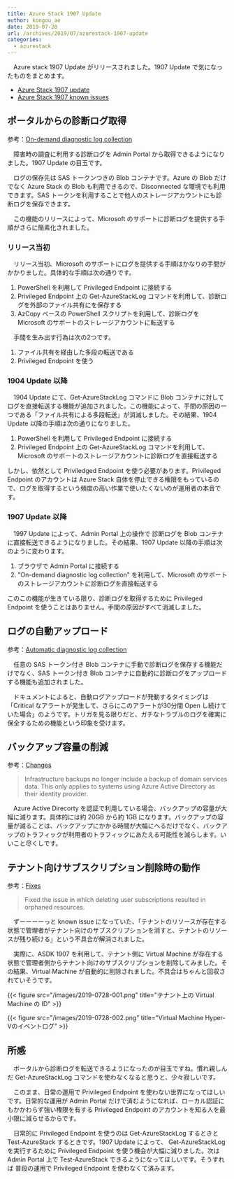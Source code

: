 ```yaml
---
title: Azure Stack 1907 Update
author: kongou_ae
date: 2019-07-28
url: /archives/2019/07/azurestack-1907-update
categories:
  - azurestack
---
```


　Azure stack 1907 Update がリリースされました。1907 Update で気になったものをまとめます。

- [Azure Stack 1907 update](https://docs.microsoft.com/en-us/azure-stack/operator/azure-stack-release-notes-1907)
- [Azure Stack 1907 known issues](https://docs.microsoft.com/en-us/azure-stack/operator/azure-stack-release-notes-known-issues-1907)

## ポータルからの診断ログ取得

参考：[On-demand diagnostic log collection](https://docs.microsoft.com/en-us/azure-stack/operator/azure-stack-diagnostic-log-collection-overview#on-demand-diagnostic-log-collection)

　障害時の調査に利用する診断ログを Admin Portal から取得できるようになりました。1907 Update の目玉です。

　ログの保存先は SAS トークンつきの Blob コンテナです。Azure の Blob だけでなく Azure Stack の Blob も利用できるので、Disconnected な環境でも利用できます。SAS トークンを利用することで他人のストレージアカウントにも診断ログを保存できます。

　この機能のリリースによって、Microsoft のサポートに診断ログを提供する手順がさらに簡素化されました。

### リリース当初

　リリース当初、Microsoft のサポートにログを提供する手順はかなりの手間がかかりました。具体的な手順は次の通りです。

1. PowerShell を利用して Privileged Endpoint に接続する
2. Privileged Endpoint 上の Get-AzureStackLog コマンドを利用して、診断ログを外部のファイル共有にを保存する
3. AzCopy ベースの PowerShell スクリプトを利用して、診断ログを Microsoft のサポートのストレージアカウントに転送する

　手間を生み出す行為は次の2つです。

1. ファイル共有を経由した多段の転送である
1. Privileged Endpoint を使う

### 1904 Update 以降

　1904 Update にて、Get-AzureStackLog コマンドに Blob コンテナに対してログを直接転送する機能が追加されました。この機能によって、手間の原因の一つである「ファイル共有による多段転送」が消滅しました。その結果、1904 Update 以降の手順は次の通りになりました。

1. PowerShell を利用して Privileged Endpoint に接続する
2. Privileged Endpoint 上の Get-AzureStackLog コマンドを利用して、 Microsoft のサポートのストレージアカウントに診断ログを直接転送する

しかし、依然として Priviledged Endpoint を使う必要があります。Privileged Endpoint のアカウントは Azure Stack 自体を停止できる権限をもっているので、ログを取得するという頻度の高い作業で使いたくないのが運用者の本音です。

### 1907 Update 以降

　1997 Update によって、Admin Portal 上の操作で 診断ログを Blob コンテナに直接転送できるようになりました。その結果、1907 Update 以降の手順は次のように変わります。

1. ブラウザで Admin Portal に接続する
2. "On-demand diagnostic log collection" を利用して、Microsoft のサポートのストレージアカウントに診断ログを直接転送する

このこの機能が生きている限り、診断ログを取得するために Privileged Endpoint を使うことはありません。手間の原因がすべて消滅しました。

## ログの自動アップロード

参考：[Automatic diagnostic log collection](https://docs.microsoft.com/en-us/azure-stack/operator/azure-stack-diagnostic-log-collection-overview#on-demand-diagnostic-log-collection)

　任意の SAS トークン付き Blob コンテナに手動で診断ログを保存する機能だけでなく、SAS トークン付き Blob コンテナに自動的に診断ログをアップロードする機能も追加されました。

　ドキュメントによると、自動ログアップロードが発動するタイミングは「Critical なアラートが発生して、さらにこのアラートが30分間 Open し続けていた場合」のようです。トリガを見る限りだと、ガチなトラブルのログを確実に保全するための機能という印象を受けます。

## バックアップ容量の削減

参考：[Changes](https://docs.microsoft.com/ja-jp/azure-stack/operator/azure-stack-release-notes-1907#changes)

> Infrastructure backups no longer include a backup of domain services data. This only applies to systems using Azure Active Directory as their identity provider.

　Azure Active Direcorty を認証で利用している場合、バックアップの容量が大幅に減ります。具体的には約 20GB から約 1GB になります。バックアップの容量が減ることは、バックアップにかかる時間が大幅にへるだけでなく、バックアップのトラフィックが利用者のトラフィックにあたえる可能性を減らします。いいこと尽くしです。

## テナント向けサブスクリプション削除時の動作

参考：[Fixes](https://docs.microsoft.com/ja-jp/azure-stack/operator/azure-stack-release-notes-1907#fixes)

> Fixed the issue in which deleting user subscriptions resulted in orphaned resources.

　ずーーーーっと known issue になっていた、「テナントのリソースが存在する状態で管理者がテナント向けのサブスクリプションを消すと、テナントのリソースが残り続ける」という不具合が解消されました。

　実際に、ASDK 1907 を利用して、テナント側に Virtual Machine が存在する状態で管理者側からテナント向けのサブスクリプションを削除してみました。その結果、Virtual Machine が自動的に削除されました。不具合はちゃんと回収されていそうです。

{{< figure src="/images/2019-0728-001.png" title="テナント上の Virtual Machine の ID" >}}

{{< figure src="/images/2019-0728-002.png" title="Virtual Machine Hyper-Vのイベントログ" >}}

## 所感

　ポータルから診断ログを転送できるようになったのが目玉ですね。慣れ親しんだ Get-AzureStackLog コマンドを使わなくなると思うと、少々寂しいです。

　このまま、日常の運用で Privileged Endpoint を使わない世界になってほしいです。日常的な運用が Admin Portal だけで済むようになれば、ローカル認証にもかかわらず強い権限を有する Privileged Endpoint のアカウントを知る人を最小限に減らせるからです。

　日常的に Privileged Endpoint を使うのは Get-AzureStackLog するときと Test-AzureStack するときです。1907 Update によって、 Get-AzureStackLog を実行するために Privileged Endpoint を使う機会が大幅に減りました。次は Admin Portal 上で Test-AzureStack できるようになってほしいです。そうすれば 普段の運用で Privileged Endpoint を使わなくて済みます。
